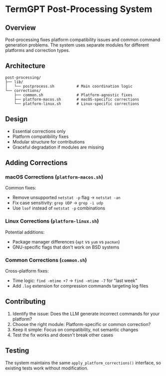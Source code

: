 # TermGPT Post-Processing System

## Overview

Post-processing fixes platform compatibility issues and common command generation problems. The system uses separate modules for different platforms and correction types.

## Architecture

```
post-processing/
├── lib/
│   └── postprocess.sh          # Main coordination logic
└── corrections/
    ├── common.sh               # Platform-agnostic fixes
    ├── platform-macos.sh       # macOS-specific corrections
    └── platform-linux.sh       # Linux-specific corrections
```

## Design

- Essential corrections only
- Platform compatibility fixes
- Modular structure for contributions
- Graceful degradation if modules are missing

## Adding Corrections

### macOS Corrections (`platform-macos.sh`)
Common fixes:
- Remove unsupported `netstat -p` flag → `netstat -an`
- Fix case sensitivity: `grep UDP` → `grep -i udp`
- Use `lsof` instead of `netstat -p` combinations

### Linux Corrections (`platform-linux.sh`)
Potential additions:
- Package manager differences (`apt` vs `yum` vs `pacman`)
- GNU-specific flags that don't work on BSD systems

### Common Corrections (`common.sh`)
Cross-platform fixes:
- Time logic: `find -mtime +7` → `find -mtime -7` for "last week"
- Add `.log` extension for compression commands targeting log files

## Contributing

1. Identify the issue: Does the LLM generate incorrect commands for your platform?
2. Choose the right module: Platform-specific or common correction?
3. Keep it simple: Focus on compatibility, not semantic changes
4. Test the fix works and doesn't break other cases

## Testing

The system maintains the same `apply_platform_corrections()` interface, so existing tests work without modification.